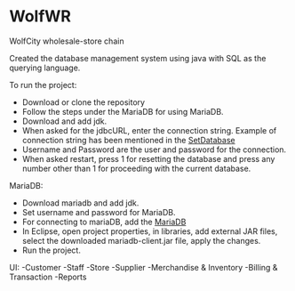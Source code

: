 # WolfWR
WolfCity wholesale-store chain

Created the database management system using java with SQL as the querying language.

To run the project:
- Download or clone the repository
- Follow the steps under the MariaDB for using MariaDB. 
- Download and add jdk.
- When asked for the jdbcURL, enter the connection string. Example of connection string has been mentioned in the [SetDatabase](src/SetDatabase.java)
- Username and Password are the user and password for the connection.
- When asked restart, press 1 for resetting the database and press any number other than 1 for proceeding with the current database.

MariaDB:
- Download mariadb and add jdk.
- Set username and password for MariaDB.
- For connecting to mariaDB, add the [MariaDB](https://downloads.mariadb.org/connector-java/)
- In Eclipse, open project properties, in libraries, add external JAR files, select the downloaded mariadb-client.jar file, apply the changes.
- Run the project.

UI:
-Customer
-Staff
-Store
-Supplier
-Merchandise & Inventory
-Billing & Transaction
-Reports

